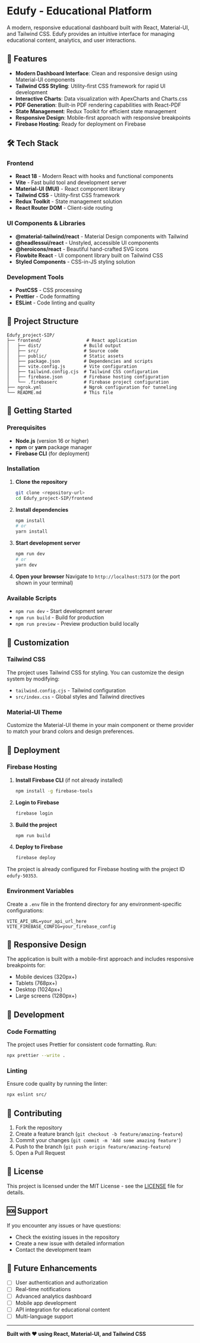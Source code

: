 # Edufy - Educational Platform

A modern, responsive educational dashboard built with React, Material-UI, and Tailwind CSS. Edufy provides an intuitive interface for managing educational content, analytics, and user interactions.

## 🚀 Features

- **Modern Dashboard Interface**: Clean and responsive design using Material-UI components
- **Tailwind CSS Styling**: Utility-first CSS framework for rapid UI development
- **Interactive Charts**: Data visualization with ApexCharts and Charts.css
- **PDF Generation**: Built-in PDF rendering capabilities with React-PDF
- **State Management**: Redux Toolkit for efficient state management
- **Responsive Design**: Mobile-first approach with responsive breakpoints
- **Firebase Hosting**: Ready for deployment on Firebase

## 🛠️ Tech Stack

### Frontend
- **React 18** - Modern React with hooks and functional components
- **Vite** - Fast build tool and development server
- **Material-UI (MUI)** - React component library
- **Tailwind CSS** - Utility-first CSS framework
- **Redux Toolkit** - State management solution
- **React Router DOM** - Client-side routing

### UI Components & Libraries
- **@material-tailwind/react** - Material Design components with Tailwind
- **@headlessui/react** - Unstyled, accessible UI components
- **@heroicons/react** - Beautiful hand-crafted SVG icons
- **Flowbite React** - UI component library built on Tailwind CSS
- **Styled Components** - CSS-in-JS styling solution

### Development Tools
- **PostCSS** - CSS processing
- **Prettier** - Code formatting
- **ESLint** - Code linting and quality

## 📁 Project Structure

```
Edufy_project-SIP/
├── frontend/                 # React application
│   ├── dist/                # Build output
│   ├── src/                 # Source code
│   ├── public/              # Static assets
│   ├── package.json         # Dependencies and scripts
│   ├── vite.config.js       # Vite configuration
│   ├── tailwind.config.cjs  # Tailwind CSS configuration
│   ├── firebase.json        # Firebase hosting configuration
│   └── .firebaserc          # Firebase project configuration
├── ngrok.yml                # Ngrok configuration for tunneling
└── README.md                # This file
```

## 🚀 Getting Started

### Prerequisites

- **Node.js** (version 16 or higher)
- **npm** or **yarn** package manager
- **Firebase CLI** (for deployment)

### Installation

1. **Clone the repository**
   ```bash
   git clone <repository-url>
   cd Edufy_project-SIP/frontend
   ```

2. **Install dependencies**
   ```bash
   npm install
   # or
   yarn install
   ```

3. **Start development server**
   ```bash
   npm run dev
   # or
   yarn dev
   ```

4. **Open your browser**
   Navigate to `http://localhost:5173` (or the port shown in your terminal)

### Available Scripts

- `npm run dev` - Start development server
- `npm run build` - Build for production
- `npm run preview` - Preview production build locally

## 🎨 Customization

### Tailwind CSS
The project uses Tailwind CSS for styling. You can customize the design system by modifying:
- `tailwind.config.cjs` - Tailwind configuration
- `src/index.css` - Global styles and Tailwind directives

### Material-UI Theme
Customize the Material-UI theme in your main component or theme provider to match your brand colors and design preferences.

## 🚀 Deployment

### Firebase Hosting

1. **Install Firebase CLI** (if not already installed)
   ```bash
   npm install -g firebase-tools
   ```

2. **Login to Firebase**
   ```bash
   firebase login
   ```

3. **Build the project**
   ```bash
   npm run build
   ```

4. **Deploy to Firebase**
   ```bash
   firebase deploy
   ```

The project is already configured for Firebase hosting with the project ID `edufy-50353`.

### Environment Variables

Create a `.env` file in the frontend directory for any environment-specific configurations:

```env
VITE_API_URL=your_api_url_here
VITE_FIREBASE_CONFIG=your_firebase_config
```

## 📱 Responsive Design

The application is built with a mobile-first approach and includes responsive breakpoints for:
- Mobile devices (320px+)
- Tablets (768px+)
- Desktop (1024px+)
- Large screens (1280px+)

## 🔧 Development

### Code Formatting
The project uses Prettier for consistent code formatting. Run:
```bash
npx prettier --write .
```

### Linting
Ensure code quality by running the linter:
```bash
npx eslint src/
```

## 🤝 Contributing

1. Fork the repository
2. Create a feature branch (`git checkout -b feature/amazing-feature`)
3. Commit your changes (`git commit -m 'Add some amazing feature'`)
4. Push to the branch (`git push origin feature/amazing-feature`)
5. Open a Pull Request

## 📄 License

This project is licensed under the MIT License - see the [LICENSE](LICENSE) file for details.

## 🆘 Support

If you encounter any issues or have questions:
- Check the existing issues in the repository
- Create a new issue with detailed information
- Contact the development team

## 🔮 Future Enhancements

- [ ] User authentication and authorization
- [ ] Real-time notifications
- [ ] Advanced analytics dashboard
- [ ] Mobile app development
- [ ] API integration for educational content
- [ ] Multi-language support

---

**Built with ❤️ using React, Material-UI, and Tailwind CSS**
